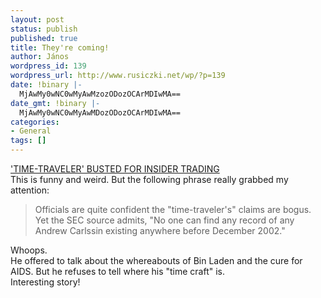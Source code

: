 ```yaml
---
layout: post
status: publish
published: true
title: They're coming!
author: János
wordpress_id: 139
wordpress_url: http://www.rusiczki.net/wp/?p=139
date: !binary |-
  MjAwMy0wNC0wMyAwMzozODozOCArMDIwMA==
date_gmt: !binary |-
  MjAwMy0wNC0wMyAwMDozODozOCArMDIwMA==
categories:
- General
tags: []
---
```

<p><a title="Yahoo! TV: Entertainment News & Gossip - 'TIME-TRAVELER' BUSTED FOR INSIDER TRADING" href="http://tv.yahoo.com/news/wwn/20030319/104808600007.html"> 'TIME-TRAVELER' BUSTED FOR INSIDER TRADING</a><br />
This is funny and weird. But the following phrase really grabbed my attention:</p>
<blockquote><p>Officials are quite confident the "time-traveler's" claims are bogus. Yet the SEC source admits, "No one can find any record of any Andrew Carlssin existing anywhere before December 2002."</p></blockquote>
<p>Whoops.<br />
He offered to talk about the whereabouts of Bin Laden and the cure for AIDS. But he refuses to tell where his "time craft" is.<br />
Interesting story!</p>
